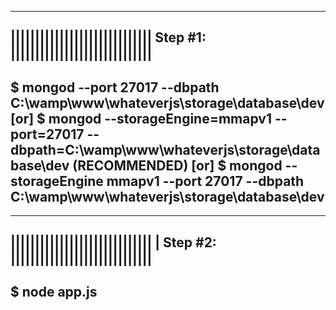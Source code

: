 -----------------------------
|||||||||||||||||||||||||||||
Step #1:
|||||||||||||||||||||||||||||
-----------------------------
$ mongod --port 27017 --dbpath C:\wamp\www\whateverjs\storage\database\dev
[or] 
$ mongod --storageEngine=mmapv1 --port=27017 --dbpath=C:\wamp\www\whateverjs\storage\database\dev
(RECOMMENDED)
[or] 
$ mongod --storageEngine mmapv1 --port 27017 --dbpath C:\wamp\www\whateverjs\storage\database\dev
-----------------------------

-----------------------------
|||||||||||||||||||||||||||||
| Step #2: 
|||||||||||||||||||||||||||||
-----------------------------
$ node app.js
-----------------------------

